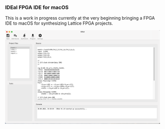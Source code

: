 ### IDEal FPGA IDE for macOS

This is a work in progress currently at the very beginning bringing
a FPGA IDE to macOS for synthesizing Lattice FPGA projects.

![IDEal FPGA IDE](images/IDEal.png)
